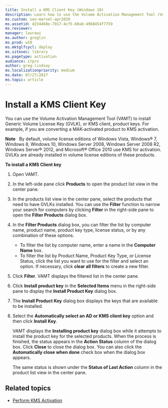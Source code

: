 ```yaml
---
title: Install a KMS Client Key (Windows 10)
description: Learn how to use the Volume Activation Management Tool (VAMT) to install Generic Volume License Key (GVLK), or KMS client, product keys.
ms.custom: seo-marvel-apr2020
ms.assetid: d234468e-7917-4cf5-b0a8-4968454f7759
ms.reviewer: 
manager: laurawi
ms.author: greglin
ms.prod: w10
ms.mktglfcycl: deploy
ms.sitesec: library
ms.pagetype: activation
audience: itpro
author: greg-lindsay
ms.localizationpriority: medium
ms.date: 07/27/2017
ms.topic: article
---
```


# Install a KMS Client Key

You can use the Volume Activation Management Tool (VAMT) to install Generic Volume License Key (GVLK), or KMS client, product keys. For example, if you are converting a MAK-activated product to KMS activation.

**Note**  
By default, volume license editions of Windows Vista, Windows® 7, Windows 8, Windows 10, Windows Server 2008, Windows Server 2008 R2, Windows Server® 2012, and Microsoft® Office 2010 use KMS for activation. GVLKs are already installed in volume license editions of these products.

**To install a KMS Client key**
1.  Open VAMT.
2.  In the left-side pane click **Products** to open the product list view in the center pane.
3.  In the products list view in the center pane, select the products that need to have GVLKs installed. You can use the **Filter** function to narrow your search for computers by clicking **Filter** in the right-side pane to open the **Filter Products** dialog box.
4.  In the **Filter Products** dialog box, you can filter the list by computer name, product name, product key type, license status, or by any combination of these options.
    -   To filter the list by computer name, enter a name in the **Computer Name** box.
    -   To filter the list by Product Name, Product Key Type, or License Status, click the list you want to use for the filter and select an option. If necessary, click **clear all filters** to create a new filter.
5.  Click **Filter**. VAMT displays the filtered list in the center pane.
6.  Click **Install product key** in the **Selected Items** menu in the right-side pane to display the **Install Product Key** dialog box.
7.  The **Install Product Key** dialog box displays the keys that are available to be installed.
8.  Select the **Automatically select an AD or KMS client key** option and then click **Install Key**.

    VAMT displays the **Installing product key** dialog box while it attempts to install the product key for the selected products. When the process is finished, the status appears in the **Action Status** column of the dialog box. Click **Close** to close the dialog box. You can also click the **Automatically close when done** check box when the dialog box appears.
    
    The same status is shown under the **Status of Last Action** column in the product list view in the center pane.

## Related topics

- [Perform KMS Activation](kms-activation-vamt.md)
